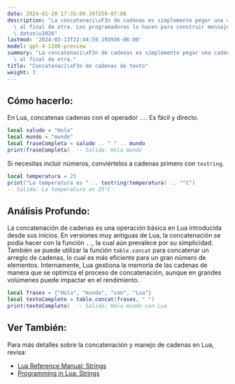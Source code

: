 ```yaml
---
date: 2024-01-20 17:35:09.347259-07:00
description: "La concatenaci\xF3n de cadenas es simplemente pegar una cadena de texto\
  \ al final de otra. Los programadores lo hacen para construir mensajes, combinar\
  \ datos\u2026"
lastmod: '2024-03-13T22:44:59.193936-06:00'
model: gpt-4-1106-preview
summary: "La concatenaci\xF3n de cadenas es simplemente pegar una cadena de texto\
  \ al final de otra."
title: "Concatenaci\xF3n de cadenas de texto"
weight: 3
---
```


## Cómo hacerlo:
En Lua, concatenas cadenas con el operador `..`. Es fácil y directo.

```Lua
local saludo = "Hola"
local mundo = "mundo"
local fraseCompleta = saludo .. " " .. mundo
print(fraseCompleta)  -- Salida: Hola mundo
```

Si necesitas incluir números, conviértelos a cadenas primero con `tostring`.

```Lua
local temperatura = 25
print("La temperatura es " .. tostring(temperatura) .. "°C")
-- Salida: La temperatura es 25°C
```

## Análisis Profundo:
La concatenación de cadenas es una operación básica en Lua introducida desde sus inicios. En versiones muy antiguas de Lua, la concatenación se podía hacer con la función `..`, la cual aún prevalece por su simplicidad. También se puede utilizar la función `table.concat` para concatenar un arreglo de cadenas, lo cual es más eficiente para un gran número de elementos. Internamente, Lua gestiona la memoria de las cadenas de manera que se optimiza el proceso de concatenación, aunque en grandes volúmenes puede impactar en el rendimiento.

```Lua
local frases = {"Hola", "mundo", "con", "Lua"}
local textoCompleto = table.concat(frases, " ")
print(textoCompleto)  -- Salida: Hola mundo con Lua
```

## Ver También:
Para más detalles sobre la concatenación y manejo de cadenas en Lua, revisa:
- [Lua Reference Manual: Strings](https://www.lua.org/manual/5.4/manual.html#6.4)
- [Programming in Lua: Strings](https://www.lua.org/pil/21.2.html)
